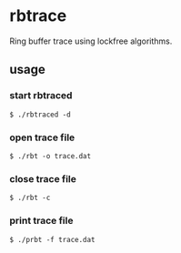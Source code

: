 # rbtrace
Ring buffer trace using lockfree algorithms.

## usage

### start rbtraced

```
$ ./rbtraced -d
```

### open trace file

```
$ ./rbt -o trace.dat
```

### close trace file

```
$ ./rbt -c
```

### print trace file

```
$ ./prbt -f trace.dat
```
